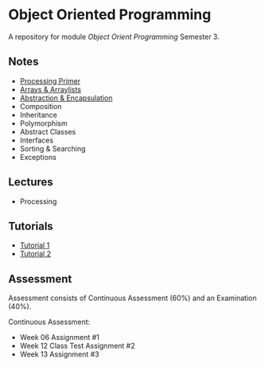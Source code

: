 # Object Oriented Programming 

A repository for module *Object Orient Programming* Semester 3.


## Notes
- [Processing Primer](./notes/ProcessingPrimer.md)
- [Arrays & Arraylists](./notes/ArraysAndArraylists.md)
- [Abstraction & Encapsulation](./notes/ObjectOrientedProgramming.md)
- Composition
- Inheritance
- Polymorphism
- Abstract Classes
- Interfaces
- Sorting & Searching
- Exceptions

## Lectures
- Processing



## Tutorials
- [Tutorial 1](./tutorials/Tutorial1.md)
- [Tutorial 2](./tutorials/Tutorial2.md)

## Assessment

Assessment consists of Continuous Assessment (60%) and an Examination (40%).

Continuous Assessment:

- Week 06 Assignment #1
- Week 12 Class Test Assignment #2
- Week 13 Assignment #3

